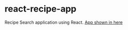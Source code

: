 # react-recipe-app
Recipe Search application using React.
[App shown in here](https://ladiladi.github.io/react-recipe-app/)
